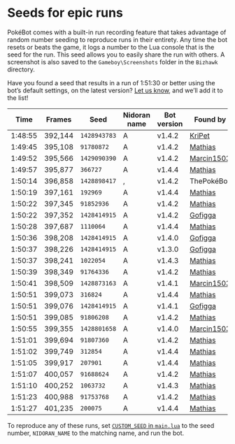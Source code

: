 # Seeds for epic runs

PokéBot comes with a built-in run recording feature that takes advantage of random number seeding to reproduce runs in their entirety. Any time the bot resets or beats the game, it logs a number to the Lua console that is the seed for the run. This seed allows you to easily share the run with others. A screenshot is also saved to the `Gameboy\Screenshots` folder in the `Bizhawk` directory.

Have you found a seed that results in a run of 1:51:30 or better using the bot’s default settings, on the latest version? [Let us know](https://github.com/kylecoburn/PokeBot/issues/4), and we’ll add it to the list!

| Time    | Frames  | Seed         | Nidoran name | Bot version | Found by                                     |
|---------|---------|--------------|--------------|-------------|----------------------------------------------|
| 1:48:55 | 392,144 | `1428943783` | A            | v1.4.2      | [KriPet](https://github.com/KriPet)          |
| 1:49:45 | 395,108 |   `91780872` | A            | v1.4.2      | [Mathias](https://mathiasbynens.be/)         |
| 1:49:52 | 395,566 | `1429090390` | A            | v1.4.2      | [Marcin1503](https://github.com/Marcin1503)  |
| 1:49:57 | 395,877 |     `366727` | A            | v1.4.4      | [Mathias](https://mathiasbynens.be/)         |
| 1:50:14 | 396,858 | `1428898417` | ,            | v1.4.2      | ThePokéBot                                   |
| 1:50:19 | 397,161 |     `192969` | A            | v1.4.4      | [Mathias](https://mathiasbynens.be/)         |
| 1:50:22 | 397,345 |   `91852936` | A            | v1.4.2      | [Mathias](https://mathiasbynens.be/)         |
| 1:50:22 | 397,352 | `1428414915` | A            | v1.4.2      | [Gofigga](http://www.twitch.tv/gofigga)      |
| 1:50:28 | 397,687 |    `1110064` | A            | v1.4.4      | [Mathias](https://mathiasbynens.be/)         |
| 1:50:36 | 398,208 | `1428414915` | A            | v1.4.0      | [Gofigga](http://www.twitch.tv/gofigga)      |
| 1:50:37 | 398,226 | `1428414915` | A            | v1.3.0      | [Gofigga](http://www.twitch.tv/gofigga)      |
| 1:50:37 | 398,241 |    `1022054` | A            | v1.4.3      | [Mathias](https://mathiasbynens.be/)         |
| 1:50:39 | 398,349 |   `91764336` | A            | v1.4.2      | [Mathias](https://mathiasbynens.be/)         |
| 1:50:41 | 398,509 | `1428873163` | A            | v1.4.1      | [Marcin1503](https://github.com/Marcin1503)  |
| 1:50:51 | 399,073 |     `316824` | A            | v1.4.4      | [Mathias](https://mathiasbynens.be/)         |
| 1:50:51 | 399,076 | `1428414915` | A            | v1.4.1      | [Gofigga](http://www.twitch.tv/gofigga)      |
| 1:50:51 | 399,085 |   `91806208` | A            | v1.4.2      | [Mathias](https://mathiasbynens.be/)         |
| 1:50:55 | 399,355 | `1428801658` | A            | v1.4.0      | [Marcin1503](https://github.com/Marcin1503)  |
| 1:51:01 | 399,694 |   `91807360` | A            | v1.4.2      | [Mathias](https://mathiasbynens.be/)         |
| 1:51:02 | 399,749 |     `312854` | A            | v1.4.4      | [Mathias](https://mathiasbynens.be/)         |
| 1:51:05 | 399,917 |     `207901` | A            | v1.4.4      | [Mathias](https://mathiasbynens.be/)         |
| 1:51:07 | 400,057 |   `91688624` | A            | v1.4.2      | [Mathias](https://mathiasbynens.be/)         |
| 1:51:10 | 400,252 |    `1063732` | A            | v1.4.3      | [Mathias](https://mathiasbynens.be/)         |
| 1:51:23 | 400,988 |   `91753768` | A            | v1.4.2      | [Mathias](https://mathiasbynens.be/)         |
| 1:51:27 | 401,235 |     `200075` | A            | v1.4.4      | [Mathias](https://mathiasbynens.be/)         |

To reproduce any of these runs, set [`CUSTOM_SEED` in `main.lua`](https://github.com/kylecoburn/PokeBot/blob/27aa1dcd2cec1bbe25607fa346836f63b349ad5f/main.lua#L5) to the seed number, `NIDORAN_NAME` to the matching name, and run the bot.
